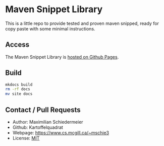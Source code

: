 # Maven Snippet Library

This is a little repo to provide tested and proven maven snipped, ready for copy paste with some minimal instructions.

## Access

The Maven Snippet Library is [hosted on Github Pages](https://kartoffelquadrat.github.io/MavenSnippetLibrary).

## Build

```bash
mkdocs build
rm -rf docs
mv site docs
```


## Contact / Pull Requests

 * Author: Maximilian Schiedermeier
 * Github: Kartoffelquadrat
 * Webpage: https://www.cs.mcgill.ca/~mschie3
 * License: [MIT](https://opensource.org/licenses/MIT)
